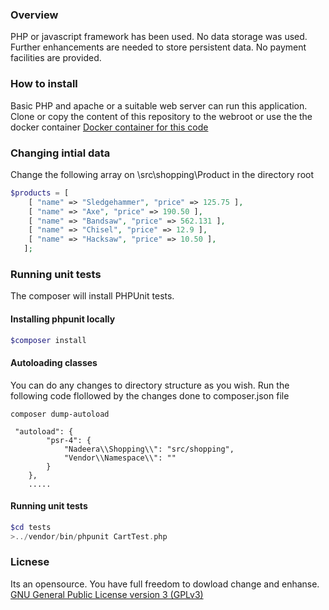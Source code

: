 ### Overview
PHP or javascript framework has been used. No data storage was used. Further enhancements are needed to store persistent data. No payment facilities are provided.

### How to install
Basic PHP and apache or a suitable web server can run this application. 
Clone or copy the content of this repository to the webroot or use the the docker container [Docker container for this code](https://github.com/nadeeravista/apache-mysql-php-docker)


### Changing intial data
Change the following array on \src\shopping\Product  in the directory root

```php
$products = [
    [ "name" => "Sledgehammer", "price" => 125.75 ],
    [ "name" => "Axe", "price" => 190.50 ],
    [ "name" => "Bandsaw", "price" => 562.131 ],
    [ "name" => "Chisel", "price" => 12.9 ],
    [ "name" => "Hacksaw", "price" => 10.50 ],
   ];
```

### Running unit tests
The composer will install PHPUnit tests.

#### Installing phpunit locally
```php
$composer install
```

#### Autoloading classes
You can do any changes to directory structure as you wish. Run the following code flollowed by the changes done to composer.json file
```
composer dump-autoload
```  
```
 "autoload": {
        "psr-4": {
            "Nadeera\\Shopping\\": "src/shopping",
            "Vendor\\Namespace\\": ""
        }
    },
    .....
```


#### Running unit tests
```php
$cd tests
>../vendor/bin/phpunit CartTest.php
```


### Licnese
Its an opensource. You have full freedom to dowload change and enhanse.
[GNU General Public License version 3 (GPLv3)](https://www.gnu.org/licenses/quick-guide-gplv3.en.html#:~:text=Tivoization%20is%20a%20dangerous%20attempt,modified%20software%20on%20the%20device.)
